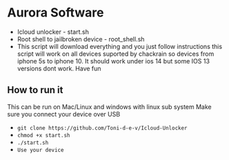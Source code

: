# Aurora Software
- Icloud unlocker - start.sh
- Root shell to jailbroken device - root_shell.sh 
- This script will download everything and you just follow instructions this script will work on all devices suported by chackrain so devices from iphone 5s to iphone 10. It should work under ios 14 but some IOS 13 versions dont work.
Have fun
## How to run it
This can be run on Mac/Linux and windows with linux sub system
Make sure you connect your device over USB
- ``git clone https://github.com/Toni-d-e-v/Icloud-Unlocker``
- ``chmod +x start.sh ``
- ``./start.sh``
- ``Use your device ``

